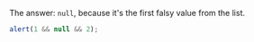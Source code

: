The answer: `null`, because it's the first falsy value from the list.

```js run
alert(1 && null && 2);
```
